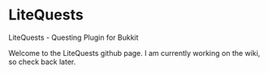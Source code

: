 LiteQuests
==========

LiteQuests - Questing Plugin for Bukkit

Welcome to the LiteQuests github page. I am currently working on the wiki, so check back later.

